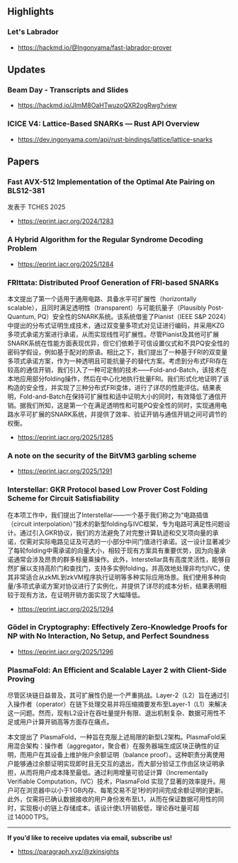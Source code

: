 ## Highlights
### Let's Labrador
- <https://hackmd.io/@Ingonyama/fast-labrador-prover>

## Updates
### Beam Day - Transcripts and Slides
- <https://hackmd.io/JlmM8OaHTwuzoQXR2ogRwg?view>
### ICICE V4: Lattice-Based SNARKs — Rust API Overview
- <https://dev.ingonyama.com/api/rust-bindings/lattice/lattice-snarks>

## Papers

### Fast AVX-512 Implementation of the Optimal Ate Pairing on BLS12-381
发表于 TCHES 2025
- <https://eprint.iacr.org/2024/1283>
### A Hybrid Algorithm for the Regular Syndrome Decoding Problem
- <https://eprint.iacr.org/2025/1284>
### FRIttata: Distributed Proof Generation of FRI-based SNARKs
本文提出了第一个适用于通用电路、具备水平可扩展性（horizontally scalable），且同时满足透明性（transparent）与可能抗量子（Plausibly Post-Quantum, PQ）安全性的SNARK系统。该系统借鉴了Pianist（IEEE S\&P 2024）中提出的分布式证明生成技术，通过双变量多项式对见证进行编码，并采用KZG多项式承诺方案进行承诺，从而实现线性可扩展性。尽管Pianist及其他可扩展SNARK系统在性能方面表现优异，但它们依赖于可信设置仪式和不具PQ安全性的密码学假设，例如基于配对的原语。相比之下，我们提出了一种基于FRI的双变量多项式承诺方案，作为一种透明且可能抗量子的替代方案。考虑到分布式FRI存在较高的通信开销，我们引入了一种可定制的技术——Fold-and-Batch，该技术在本地应用部分folding操作，然后在中心化地执行批量FRI。我们形式化地证明了该构造的安全性，并实现了三种分布式FRI变体，进行了详尽的性能评估。结果表明，Fold-and-Batch在保持可扩展性和适中证明大小的同时，有效降低了通信开销。据我们所知，这是第一个在满足透明性和可能PQ安全性的同时，实现通用电路水平可扩展的SNARK系统，并提供了效率、验证开销与通信开销之间可调节的权衡。
- <https://eprint.iacr.org/2025/1285>
### A note on the security of the BitVM3 garbling scheme
- <https://eprint.iacr.org/2025/1291>
### Interstellar: GKR Protocol based Low Prover Cost Folding Scheme for Circuit Satisfiability
在本项工作中，我们提出了Interstellar——一个基于我们称之为“电路插值（circuit interpolation）”技术的新型folding与IVC框架，专为电路可满足性问题设计。通过引入GKR协议，我们的方法避免了对完整计算轨迹和交叉项向量的承诺，仅需对实际电路见证及可选的一小部分中间门值进行承诺。这一设计显著减少了每轮folding中需承诺的向量大小，相较于现有方案具有重要优势，因为向量承诺通常会涉及昂贵的群多标量乘操作。此外，Interstellar具有高度灵活性，能够自然扩展以支持高阶门和查找门，支持多实例folding，并高效地处理非均匀IVC，使其非常适合从zkML到zkVM程序执行证明等多种实际应用场景。我们使用多种向量/多项式承诺方案对协议进行了实例化，并提供了详尽的成本分析，结果表明相较于现有方法，在证明开销方面实现了大幅降低。
- <https://eprint.iacr.org/2025/1294>
### Gödel in Cryptography: Effectively Zero-Knowledge Proofs for NP with No Interaction, No Setup, and Perfect Soundness
- <https://eprint.iacr.org/2025/1296>
### PlasmaFold: An Efficient and Scalable Layer 2 with Client-Side Proving
尽管区块链日益普及，其可扩展性仍是一个严重挑战。Layer-2（L2）旨在通过引入操作者（operator）在链下处理交易并将压缩摘要发布至Layer-1（L1）来解决这一问题。然而，现有L2设计在吞吐量提升有限、退出机制复杂、数据可用性不足或用户计算开销高等方面存在痛点。

本文提出了 PlasmaFold，一种旨在克服上述局限的新型L2架构。PlasmaFold采用混合架构：操作者（aggregator，聚合者）在服务器端生成区块正确性的证明，而用户在其设备上维护账户余额证明（balance proof）。这种职责分离使用户能够通过余额证明实现即时且无交互的退出，而大部分验证工作由区块证明承担，从而将用户成本降至最低。通过利用增量可验证计算（Incrementally Verifiable Computation，IVC）技术，PlasmaFold 实现了显著的效率提升。用户可在浏览器中以小于1 GB内存、每笔交易不足1秒的时间完成余额证明的更新。此外，仅需将已确认数据接收的用户身份发布至L1，从而在保证数据可用性的同时，实现极小的链上存储成本。该设计使L1开销极低，理论吞吐量可超过 14000 TPS。

---
**If you’d like to receive updates via email, subscribe us!**

- <https://paragraph.xyz/@zkinsights>
